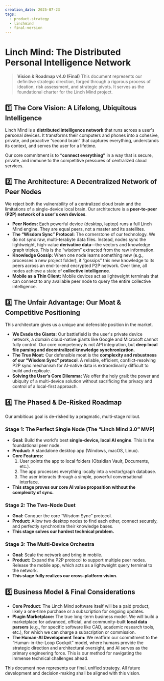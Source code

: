 ```yaml
---
creation_date: 2025-07-23
tags:
  - product-strategy
  - linchmind
  - final-version
---
```


# Linch Mind: The Distributed Personal Intelligence Network

> **Vision & Roadmap v4.0 (Final)**
> This document represents our definitive strategic direction, forged through a rigorous process of ideation, risk assessment, and strategic pivots. It serves as the foundational charter for the Linch Mind project.

## 1️⃣ The Core Vision: A Lifelong, Ubiquitous Intelligence

Linch Mind is a **distributed intelligence network** that runs across a user's personal devices. It transforms their computers and phones into a cohesive, private, and proactive “second brain” that captures everything, understands its context, and serves the user for a lifetime.

Our core commitment is to **“connect everything”** in a way that is secure, private, and immune to the competitive pressures of centralized cloud services.

## 2️⃣ The Architecture: A Decentralized Network of Peer Nodes

We reject both the vulnerability of a centralized cloud brain and the limitations of a single-device local brain. Our architecture is a **peer-to-peer (P2P) network of a user's own devices**.

- **Peer Nodes:** Each powerful device (desktop, laptop) runs a full Linch Mind engine. They are equal peers, not a master and its satellites.
- **The “Wisdom Sync” Protocol:** The cornerstone of our technology. We do not sync raw, multi-terabyte data files. Instead, nodes sync the lightweight, high-value **derivative data**—the vectors and knowledge graph triples. This is the “wisdom” extracted from the raw information.
- **Knowledge Gossip:** When one node learns something new (e.g., processes a new project folder), it “gossips” this new knowledge to its peers across an end-to-end encrypted P2P network. Over time, all nodes achieve a state of **collective intelligence**.
- **Mobile as a Thin Client:** Mobile devices act as lightweight terminals that can connect to any available peer node to query the entire collective intelligence.

## 3️⃣ The Unfair Advantage: Our Moat & Competitive Positioning

This architecture gives us a unique and defensible position in the market.

- **We Evade the Giants:** Our battlefield is the user's private device network, a domain cloud-native giants like Google and Microsoft cannot fully control. Our core competency is not API integration, but **deep local file parsing and decentralized knowledge synchronization**.
- **The True Moat:** Our defensible moat is the **complexity and robustness of our “Wisdom Sync” protocol**. A reliable, efficient, conflict-resolving P2P sync mechanism for AI-native data is extraordinarily difficult to build and replicate.
- **Solving the User’s Core Dilemma:** We offer the holy grail: the power and ubiquity of a multi-device solution without sacrificing the privacy and control of a local-first approach.

## 4️⃣ The Phased & De-Risked Roadmap

Our ambitious goal is de-risked by a pragmatic, multi-stage rollout.

### **Stage 1: The Perfect Single Node (The “Linch Mind 3.0” MVP)**
- **Goal:** Build the world's best **single-device, local AI engine**. This is the foundational peer node.
- **Product:** A standalone desktop app (Windows, macOS, Linux).
- **Core Features:**
    1.  User points the app to local folders (Obsidian Vault, Documents, etc.).
    2.  The app processes everything locally into a vector/graph database.
    3.  The user interacts through a simple, powerful conversational interface.
- **This stage proves our core AI value proposition without the complexity of sync.**

### **Stage 2: The Two-Node Duet**
- **Goal:** Conquer the core “Wisdom Sync” protocol.
- **Product:** Allow two desktop nodes to find each other, connect securely, and perfectly synchronize their knowledge bases.
- **This stage solves our hardest technical problem.**

### **Stage 3: The Multi-Device Orchestra**
- **Goal:** Scale the network and bring in mobile.
- **Product:** Expand the P2P protocol to support multiple peer nodes. Release the mobile app, which acts as a lightweight query terminal to the network.
- **This stage fully realizes our cross-platform vision.**

## 5️⃣ Business Model & Final Considerations

- **Core Product:** The Linch Mind software itself will be a paid product, likely a one-time purchase or a subscription for ongoing updates.
- **Plugin Marketplace:** The true long-term business model. We will build a marketplace for advanced, official, and community-built **local data parsers** (e.g., for specific software like CAD, academic research tools, etc.), for which we can charge a subscription or commission.
- **The Human-AI Development Team:** We reaffirm our commitment to the “Human-in-the-Loop Cockpit” model, where humans provide the strategic direction and architectural oversight, and AI serves as the primary engineering force. This is our method for navigating the immense technical challenges ahead.

This document now represents our final, unified strategy. All future development and decision-making shall be aligned with this vision.
